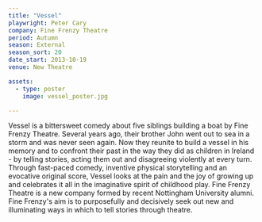 ```yaml
---
title: "Vessel"
playwright: Peter Cary
company: Fine Frenzy Theatre
period: Autumn
season: External
season_sort: 20
date_start: 2013-10-19
venue: New Theatre

assets:
  - type: poster
    image: vessel_poster.jpg

---
```

Vessel is a bittersweet comedy about five siblings building a boat by Fine Frenzy Theatre. Several years ago, their brother John went out to sea in a storm and was never seen again. Now they reunite to build a vessel in his memory and to confront their past in the way they did as children in Ireland - by telling stories, acting them out and disagreeing violently at every turn. Through fast-paced comedy, inventive physical storytelling and an evocative original score, Vessel looks at the pain and the joy of growing up and celebrates it all in the imaginative spirit of childhood play. Fine Frenzy Theatre is a new company formed by recent Nottingham University alumni. Fine Frenzy's aim is to purposefully and decisively seek out new and illuminating ways in which to tell stories through theatre.
